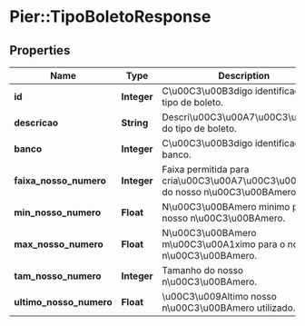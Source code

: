 # Pier::TipoBoletoResponse

## Properties
Name | Type | Description | Notes
------------ | ------------- | ------------- | -------------
**id** | **Integer** | C\u00C3\u00B3digo identificador do tipo de boleto. | [optional] 
**descricao** | **String** | Descri\u00C3\u00A7\u00C3\u00A3o do tipo de boleto. | [optional] 
**banco** | **Integer** | C\u00C3\u00B3digo identificador do banco. | [optional] 
**faixa_nosso_numero** | **Integer** | Faixa permitida para cria\u00C3\u00A7\u00C3\u00A3o do nosso n\u00C3\u00BAmero. | [optional] 
**min_nosso_numero** | **Float** | N\u00C3\u00BAmero minimo para o nosso n\u00C3\u00BAmero. | [optional] 
**max_nosso_numero** | **Float** | N\u00C3\u00BAmero m\u00C3\u00A1ximo para o nosso n\u00C3\u00BAmero. | [optional] 
**tam_nosso_numero** | **Integer** | Tamanho do nosso n\u00C3\u00BAmero. | [optional] 
**ultimo_nosso_numero** | **Float** | \u00C3\u009Altimo nosso n\u00C3\u00BAmero utilizado. | [optional] 


